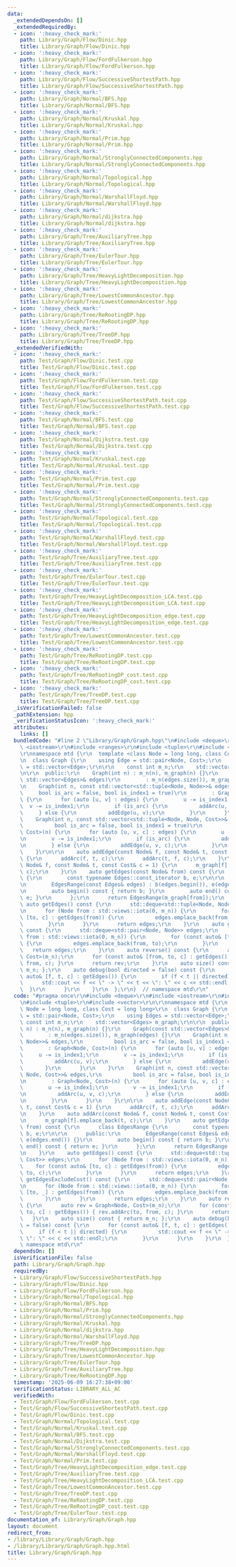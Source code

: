 ```yaml
---
data:
  _extendedDependsOn: []
  _extendedRequiredBy:
  - icon: ':heavy_check_mark:'
    path: Library/Graph/Flow/Dinic.hpp
    title: Library/Graph/Flow/Dinic.hpp
  - icon: ':heavy_check_mark:'
    path: Library/Graph/Flow/FordFulkerson.hpp
    title: Library/Graph/Flow/FordFulkerson.hpp
  - icon: ':heavy_check_mark:'
    path: Library/Graph/Flow/SuccessiveShortestPath.hpp
    title: Library/Graph/Flow/SuccessiveShortestPath.hpp
  - icon: ':heavy_check_mark:'
    path: Library/Graph/Normal/BFS.hpp
    title: Library/Graph/Normal/BFS.hpp
  - icon: ':heavy_check_mark:'
    path: Library/Graph/Normal/Kruskal.hpp
    title: Library/Graph/Normal/Kruskal.hpp
  - icon: ':heavy_check_mark:'
    path: Library/Graph/Normal/Prim.hpp
    title: Library/Graph/Normal/Prim.hpp
  - icon: ':heavy_check_mark:'
    path: Library/Graph/Normal/StronglyConnectedComponents.hpp
    title: Library/Graph/Normal/StronglyConnectedComponents.hpp
  - icon: ':heavy_check_mark:'
    path: Library/Graph/Normal/Topological.hpp
    title: Library/Graph/Normal/Topological.hpp
  - icon: ':heavy_check_mark:'
    path: Library/Graph/Normal/WarshallFloyd.hpp
    title: Library/Graph/Normal/WarshallFloyd.hpp
  - icon: ':heavy_check_mark:'
    path: Library/Graph/Normal/dijkstra.hpp
    title: Library/Graph/Normal/dijkstra.hpp
  - icon: ':heavy_check_mark:'
    path: Library/Graph/Tree/AuxiliaryTree.hpp
    title: Library/Graph/Tree/AuxiliaryTree.hpp
  - icon: ':heavy_check_mark:'
    path: Library/Graph/Tree/EulerTour.hpp
    title: Library/Graph/Tree/EulerTour.hpp
  - icon: ':heavy_check_mark:'
    path: Library/Graph/Tree/HeavyLightDecomposition.hpp
    title: Library/Graph/Tree/HeavyLightDecomposition.hpp
  - icon: ':heavy_check_mark:'
    path: Library/Graph/Tree/LowestCommonAncestor.hpp
    title: Library/Graph/Tree/LowestCommonAncestor.hpp
  - icon: ':heavy_check_mark:'
    path: Library/Graph/Tree/ReRootingDP.hpp
    title: Library/Graph/Tree/ReRootingDP.hpp
  - icon: ':heavy_check_mark:'
    path: Library/Graph/Tree/TreeDP.hpp
    title: Library/Graph/Tree/TreeDP.hpp
  _extendedVerifiedWith:
  - icon: ':heavy_check_mark:'
    path: Test/Graph/Flow/Dinic.test.cpp
    title: Test/Graph/Flow/Dinic.test.cpp
  - icon: ':heavy_check_mark:'
    path: Test/Graph/Flow/FordFulkerson.test.cpp
    title: Test/Graph/Flow/FordFulkerson.test.cpp
  - icon: ':heavy_check_mark:'
    path: Test/Graph/Flow/SuccessiveShortestPath.test.cpp
    title: Test/Graph/Flow/SuccessiveShortestPath.test.cpp
  - icon: ':heavy_check_mark:'
    path: Test/Graph/Normal/BFS.test.cpp
    title: Test/Graph/Normal/BFS.test.cpp
  - icon: ':heavy_check_mark:'
    path: Test/Graph/Normal/Dijkstra.test.cpp
    title: Test/Graph/Normal/Dijkstra.test.cpp
  - icon: ':heavy_check_mark:'
    path: Test/Graph/Normal/Kruskal.test.cpp
    title: Test/Graph/Normal/Kruskal.test.cpp
  - icon: ':heavy_check_mark:'
    path: Test/Graph/Normal/Prim.test.cpp
    title: Test/Graph/Normal/Prim.test.cpp
  - icon: ':heavy_check_mark:'
    path: Test/Graph/Normal/StronglyConnectedComponents.test.cpp
    title: Test/Graph/Normal/StronglyConnectedComponents.test.cpp
  - icon: ':heavy_check_mark:'
    path: Test/Graph/Normal/Topological.test.cpp
    title: Test/Graph/Normal/Topological.test.cpp
  - icon: ':heavy_check_mark:'
    path: Test/Graph/Normal/WarshallFloyd.test.cpp
    title: Test/Graph/Normal/WarshallFloyd.test.cpp
  - icon: ':heavy_check_mark:'
    path: Test/Graph/Tree/AuxiliaryTree.test.cpp
    title: Test/Graph/Tree/AuxiliaryTree.test.cpp
  - icon: ':heavy_check_mark:'
    path: Test/Graph/Tree/EulerTour.test.cpp
    title: Test/Graph/Tree/EulerTour.test.cpp
  - icon: ':heavy_check_mark:'
    path: Test/Graph/Tree/HeavyLightDecomposition_LCA.test.cpp
    title: Test/Graph/Tree/HeavyLightDecomposition_LCA.test.cpp
  - icon: ':heavy_check_mark:'
    path: Test/Graph/Tree/HeavyLightDecomposition_edge.test.cpp
    title: Test/Graph/Tree/HeavyLightDecomposition_edge.test.cpp
  - icon: ':heavy_check_mark:'
    path: Test/Graph/Tree/LowestCommonAncestor.test.cpp
    title: Test/Graph/Tree/LowestCommonAncestor.test.cpp
  - icon: ':heavy_check_mark:'
    path: Test/Graph/Tree/ReRootingDP.test.cpp
    title: Test/Graph/Tree/ReRootingDP.test.cpp
  - icon: ':heavy_check_mark:'
    path: Test/Graph/Tree/ReRootingDP_cost.test.cpp
    title: Test/Graph/Tree/ReRootingDP_cost.test.cpp
  - icon: ':heavy_check_mark:'
    path: Test/Graph/Tree/TreeDP.test.cpp
    title: Test/Graph/Tree/TreeDP.test.cpp
  _isVerificationFailed: false
  _pathExtension: hpp
  _verificationStatusIcon: ':heavy_check_mark:'
  attributes:
    links: []
  bundledCode: "#line 2 \"Library/Graph/Graph.hpp\"\n#include <deque>\r\n#include\
    \ <iostream>\r\n#include <ranges>\r\n#include <tuple>\r\n#include <vector>\r\n\
    \r\nnamespace mtd {\r\n  template <class Node = long long, class Cost = long long>\r\
    \n  class Graph {\r\n    using Edge = std::pair<Node, Cost>;\r\n    using Edges\
    \ = std::vector<Edge>;\r\n\r\n    const int m_n;\r\n    std::vector<Edges> m_graph;\r\
    \n\r\n  public:\r\n    Graph(int n) : m_n(n), m_graph(n) {}\r\n    Graph(const\
    \ std::vector<Edges>& edges)\r\n        : m_n(edges.size()), m_graph(edges) {}\r\
    \n    Graph(int n, const std::vector<std::tuple<Node, Node>>& edges,\r\n     \
    \     bool is_arc = false, bool is_index1 = true)\r\n        : Graph<Node, Cost>(n)\
    \ {\r\n      for (auto [u, v] : edges) {\r\n        u -= is_index1;\r\n      \
    \  v -= is_index1;\r\n        if (is_arc) {\r\n          addArc(u, v);\r\n   \
    \     } else {\r\n          addEdge(u, v);\r\n        }\r\n      }\r\n    }\r\n\
    \    Graph(int n, const std::vector<std::tuple<Node, Node, Cost>>& edges,\r\n\
    \          bool is_arc = false, bool is_index1 = true)\r\n        : Graph<Node,\
    \ Cost>(n) {\r\n      for (auto [u, v, c] : edges) {\r\n        u -= is_index1;\r\
    \n        v -= is_index1;\r\n        if (is_arc) {\r\n          addArc(u, v, c);\r\
    \n        } else {\r\n          addEdge(u, v, c);\r\n        }\r\n      }\r\n\
    \    }\r\n\r\n    auto addEdge(const Node& f, const Node& t, const Cost& c = 1)\
    \ {\r\n      addArc(f, t, c);\r\n      addArc(t, f, c);\r\n    }\r\n    auto addArc(const\
    \ Node& f, const Node& t, const Cost& c = 1) {\r\n      m_graph[f].emplace_back(t,\
    \ c);\r\n    }\r\n    auto getEdges(const Node& from) const {\r\n      class EdgesRange\
    \ {\r\n        const typename Edges::const_iterator b, e;\r\n\r\n      public:\r\
    \n        EdgesRange(const Edges& edges) : b(edges.begin()), e(edges.end()) {}\r\
    \n        auto begin() const { return b; }\r\n        auto end() const { return\
    \ e; }\r\n      };\r\n      return EdgesRange(m_graph[from]);\r\n    }\r\n   \
    \ auto getEdges() const {\r\n      std::deque<std::tuple<Node, Node, Cost>> edges;\r\
    \n      for (Node from : std::views::iota(0, m_n)) {\r\n        for (const auto&\
    \ [to, c] : getEdges(from)) {\r\n          edges.emplace_back(from, to, c);\r\n\
    \        }\r\n      }\r\n      return edges;\r\n    }\r\n    auto getEdgesExcludeCost()\
    \ const {\r\n      std::deque<std::pair<Node, Node>> edges;\r\n      for (Node\
    \ from : std::views::iota(0, m_n)) {\r\n        for (const auto& [to, _] : getEdges(from))\
    \ {\r\n          edges.emplace_back(from, to);\r\n        }\r\n      }\r\n   \
    \   return edges;\r\n    }\r\n    auto reverse() const {\r\n      auto rev = Graph<Node,\
    \ Cost>(m_n);\r\n      for (const auto& [from, to, c] : getEdges()) { rev.addArc(to,\
    \ from, c); }\r\n      return rev;\r\n    }\r\n    auto size() const { return\
    \ m_n; };\r\n    auto debug(bool directed = false) const {\r\n      for (const\
    \ auto& [f, t, c] : getEdges()) {\r\n        if (f < t || directed) {\r\n    \
    \      std::cout << f << \" -> \" << t << \": \" << c << std::endl;\r\n      \
    \  }\r\n      }\r\n    }\r\n  };\r\n}  // namespace mtd\r\n"
  code: "#pragma once\r\n#include <deque>\r\n#include <iostream>\r\n#include <ranges>\r\
    \n#include <tuple>\r\n#include <vector>\r\n\r\nnamespace mtd {\r\n  template <class\
    \ Node = long long, class Cost = long long>\r\n  class Graph {\r\n    using Edge\
    \ = std::pair<Node, Cost>;\r\n    using Edges = std::vector<Edge>;\r\n\r\n   \
    \ const int m_n;\r\n    std::vector<Edges> m_graph;\r\n\r\n  public:\r\n    Graph(int\
    \ n) : m_n(n), m_graph(n) {}\r\n    Graph(const std::vector<Edges>& edges)\r\n\
    \        : m_n(edges.size()), m_graph(edges) {}\r\n    Graph(int n, const std::vector<std::tuple<Node,\
    \ Node>>& edges,\r\n          bool is_arc = false, bool is_index1 = true)\r\n\
    \        : Graph<Node, Cost>(n) {\r\n      for (auto [u, v] : edges) {\r\n   \
    \     u -= is_index1;\r\n        v -= is_index1;\r\n        if (is_arc) {\r\n\
    \          addArc(u, v);\r\n        } else {\r\n          addEdge(u, v);\r\n \
    \       }\r\n      }\r\n    }\r\n    Graph(int n, const std::vector<std::tuple<Node,\
    \ Node, Cost>>& edges,\r\n          bool is_arc = false, bool is_index1 = true)\r\
    \n        : Graph<Node, Cost>(n) {\r\n      for (auto [u, v, c] : edges) {\r\n\
    \        u -= is_index1;\r\n        v -= is_index1;\r\n        if (is_arc) {\r\
    \n          addArc(u, v, c);\r\n        } else {\r\n          addEdge(u, v, c);\r\
    \n        }\r\n      }\r\n    }\r\n\r\n    auto addEdge(const Node& f, const Node&\
    \ t, const Cost& c = 1) {\r\n      addArc(f, t, c);\r\n      addArc(t, f, c);\r\
    \n    }\r\n    auto addArc(const Node& f, const Node& t, const Cost& c = 1) {\r\
    \n      m_graph[f].emplace_back(t, c);\r\n    }\r\n    auto getEdges(const Node&\
    \ from) const {\r\n      class EdgesRange {\r\n        const typename Edges::const_iterator\
    \ b, e;\r\n\r\n      public:\r\n        EdgesRange(const Edges& edges) : b(edges.begin()),\
    \ e(edges.end()) {}\r\n        auto begin() const { return b; }\r\n        auto\
    \ end() const { return e; }\r\n      };\r\n      return EdgesRange(m_graph[from]);\r\
    \n    }\r\n    auto getEdges() const {\r\n      std::deque<std::tuple<Node, Node,\
    \ Cost>> edges;\r\n      for (Node from : std::views::iota(0, m_n)) {\r\n    \
    \    for (const auto& [to, c] : getEdges(from)) {\r\n          edges.emplace_back(from,\
    \ to, c);\r\n        }\r\n      }\r\n      return edges;\r\n    }\r\n    auto\
    \ getEdgesExcludeCost() const {\r\n      std::deque<std::pair<Node, Node>> edges;\r\
    \n      for (Node from : std::views::iota(0, m_n)) {\r\n        for (const auto&\
    \ [to, _] : getEdges(from)) {\r\n          edges.emplace_back(from, to);\r\n \
    \       }\r\n      }\r\n      return edges;\r\n    }\r\n    auto reverse() const\
    \ {\r\n      auto rev = Graph<Node, Cost>(m_n);\r\n      for (const auto& [from,\
    \ to, c] : getEdges()) { rev.addArc(to, from, c); }\r\n      return rev;\r\n \
    \   }\r\n    auto size() const { return m_n; };\r\n    auto debug(bool directed\
    \ = false) const {\r\n      for (const auto& [f, t, c] : getEdges()) {\r\n   \
    \     if (f < t || directed) {\r\n          std::cout << f << \" -> \" << t <<\
    \ \": \" << c << std::endl;\r\n        }\r\n      }\r\n    }\r\n  };\r\n}  //\
    \ namespace mtd\r\n"
  dependsOn: []
  isVerificationFile: false
  path: Library/Graph/Graph.hpp
  requiredBy:
  - Library/Graph/Flow/SuccessiveShortestPath.hpp
  - Library/Graph/Flow/Dinic.hpp
  - Library/Graph/Flow/FordFulkerson.hpp
  - Library/Graph/Normal/Topological.hpp
  - Library/Graph/Normal/BFS.hpp
  - Library/Graph/Normal/Prim.hpp
  - Library/Graph/Normal/StronglyConnectedComponents.hpp
  - Library/Graph/Normal/Kruskal.hpp
  - Library/Graph/Normal/dijkstra.hpp
  - Library/Graph/Normal/WarshallFloyd.hpp
  - Library/Graph/Tree/TreeDP.hpp
  - Library/Graph/Tree/HeavyLightDecomposition.hpp
  - Library/Graph/Tree/LowestCommonAncestor.hpp
  - Library/Graph/Tree/EulerTour.hpp
  - Library/Graph/Tree/AuxiliaryTree.hpp
  - Library/Graph/Tree/ReRootingDP.hpp
  timestamp: '2025-06-09 16:27:38+09:00'
  verificationStatus: LIBRARY_ALL_AC
  verifiedWith:
  - Test/Graph/Flow/FordFulkerson.test.cpp
  - Test/Graph/Flow/SuccessiveShortestPath.test.cpp
  - Test/Graph/Flow/Dinic.test.cpp
  - Test/Graph/Normal/Topological.test.cpp
  - Test/Graph/Normal/Kruskal.test.cpp
  - Test/Graph/Normal/BFS.test.cpp
  - Test/Graph/Normal/Dijkstra.test.cpp
  - Test/Graph/Normal/StronglyConnectedComponents.test.cpp
  - Test/Graph/Normal/WarshallFloyd.test.cpp
  - Test/Graph/Normal/Prim.test.cpp
  - Test/Graph/Tree/HeavyLightDecomposition_edge.test.cpp
  - Test/Graph/Tree/AuxiliaryTree.test.cpp
  - Test/Graph/Tree/HeavyLightDecomposition_LCA.test.cpp
  - Test/Graph/Tree/LowestCommonAncestor.test.cpp
  - Test/Graph/Tree/TreeDP.test.cpp
  - Test/Graph/Tree/ReRootingDP.test.cpp
  - Test/Graph/Tree/ReRootingDP_cost.test.cpp
  - Test/Graph/Tree/EulerTour.test.cpp
documentation_of: Library/Graph/Graph.hpp
layout: document
redirect_from:
- /library/Library/Graph/Graph.hpp
- /library/Library/Graph/Graph.hpp.html
title: Library/Graph/Graph.hpp
---
```

